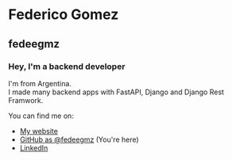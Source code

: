 # Federico Gomez

## fedeegmz

### Hey, I'm a backend developer

I'm from Argentina.  
I made many backend apps with FastAPI, Django and Django Rest Framwork.

You can find me on:

- [My website](https://fedeegmz-lhheu6nfb-fedeegmz.vercel.app/)
- [GitHub as @fedeegmz](https://github.com/fedeegmz) (You're here)
- [LinkedIn](https://www.linkedin.com/in/federico00gomez/)
